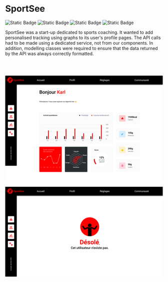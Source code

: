 # SportSee

<div>
  <img alt="Static Badge" src="https://img.shields.io/badge/React-61dafb">
  <img alt="Static Badge" src="https://img.shields.io/badge/React%20Router%20-red">
  <img alt="Static Badge" src="https://img.shields.io/badge/Sass-pink">
  <img alt="Static Badge" src="https://img.shields.io/badge/Recharts-25fde9">
</div>

SportSee was a start-up dedicated to sports coaching. It wanted to add personalised tracking using graphs to its user's profile pages. The API calls had to be made using a dedicated service, not from our components. In addition, modelling classes were required to ensure that the data returned by the API was always correctly formatted.

<br/><br/>

<p align="center">
  <img src="public/assets/README/Screenshot-profile.png" alt="Screenshot of a user's profile page" width="600"/>
</p>

<p align="center">
  <img src="public/assets/README/Screenshot-userNotFound.png" alt="Screenshot of an error page (user's id not found in database.)" width="600"/>
</p>


